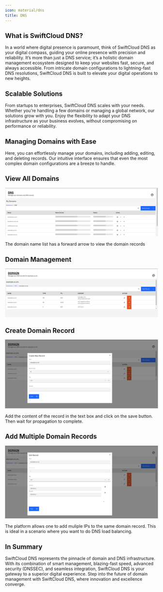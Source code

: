 ```yaml
---
icon: material/dns 
title: DNS
---
```

## What is SwiftCloud DNS?

In a world where digital presence is paramount, think of SwiftCloud DNS as your digital compass, guiding your online presence with precision and reliability. It’s more than just a DNS service; it’s a holistic domain management ecosystem designed to keep your websites fast, secure, and always accessible. From intricate domain configurations to lightning-fast DNS resolutions, SwiftCloud DNS is built to elevate your digital operations to new heights.

## Scalable Solutions

From startups to enterprises, SwiftCloud DNS scales with your needs. Whether you’re handling a few domains or managing a global network, our solutions grow with you. Enjoy the flexibility to adapt your DNS infrastructure as your business evolves, without compromising on performance or reliability.

## Managing Domains with Ease

Here, you can effortlessly manage your domains, including adding, editing, and deleting records. Our intuitive interface ensures that even the most complex domain configurations are a breeze to handle.

## View All Domains

![View All Domains](assets/dns/overview.png)

The domain name list has a forward arrow to view the domain records

## Domain Management

![Domain Management](assets/dns/dns-records.png)

## Create Domain Record

![Create Domain Record](assets/dns/create-record.png)

Add the content of the record in the text box and click on the save button. Then wait for propagation to complete.

## Add Multiple Domain Records

![Add Multiple Domain Records](assets/dns/multiple-ips.png)

The platform allows one to add muliple IPs to the same domain record. This is ideal in a scenario where you want to do DNS load balancing.

## In Summary

SwiftCloud DNS represents the pinnacle of domain and DNS infrastructure. With its combination of smart management, blazing-fast speed, advanced security (DNSSEC), and seamless integration, SwiftCloud DNS is your gateway to a superior digital experience. Step into the future of domain management with SwiftCloud DNS, where innovation and excellence converge.